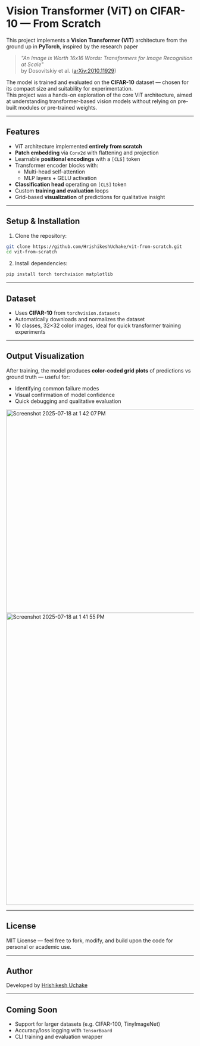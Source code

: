 # Vision Transformer (ViT) on CIFAR-10 — From Scratch

This project implements a **Vision Transformer (ViT)** architecture from the ground up in **PyTorch**, inspired by the research paper  
> *"An Image is Worth 16x16 Words: Transformers for Image Recognition at Scale"*  
> by Dosovitskiy et al. ([arXiv:2010.11929](https://arxiv.org/abs/2010.11929))

The model is trained and evaluated on the **CIFAR-10** dataset — chosen for its compact size and suitability for experimentation.  
This project was a hands-on exploration of the core ViT architecture, aimed at understanding transformer-based vision models without relying on pre-built modules or pre-trained weights.

---

## Features

-  ViT architecture implemented **entirely from scratch**
-  **Patch embedding** via `Conv2d` with flattening and projection
-  Learnable **positional encodings** with a `[CLS]` token
-  Transformer encoder blocks with:
    - Multi-head self-attention
    - MLP layers + GELU activation
-  **Classification head** operating on `[CLS]` token
-  Custom **training and evaluation** loops
-  Grid-based **visualization** of predictions for qualitative insight

---

##  Setup & Installation

1. Clone the repository:

```bash
git clone https://github.com/HrishikeshUchake/vit-from-scratch.git
cd vit-from-scratch
````

2. Install dependencies:

```bash
pip install torch torchvision matplotlib
```

---

##  Dataset

* Uses **CIFAR-10** from `torchvision.datasets`
* Automatically downloads and normalizes the dataset
* 10 classes, 32×32 color images, ideal for quick transformer training experiments

---

##  Output Visualization

After training, the model produces **color-coded grid plots** of predictions vs ground truth — useful for:

* Identifying common failure modes
* Visual confirmation of model confidence
* Quick debugging and qualitative evaluation

<img width="754" height="546" alt="Screenshot 2025-07-18 at 1 42 07 PM" src="https://github.com/user-attachments/assets/96fc4af3-9209-47a3-95a1-3ca37d4e9c93" />
<img width="775" height="784" alt="Screenshot 2025-07-18 at 1 41 55 PM" src="https://github.com/user-attachments/assets/1b8cee93-c3ae-434f-9523-e88ac126b681" />


---

##  License

MIT License — feel free to fork, modify, and build upon the code for personal or academic use.

---

##  Author

Developed by [Hrishikesh Uchake](https://github.com/HrishikeshUchake)

---

##  Coming Soon

* Support for larger datasets (e.g. CIFAR-100, TinyImageNet)
* Accuracy/loss logging with `TensorBoard`
* CLI training and evaluation wrapper


